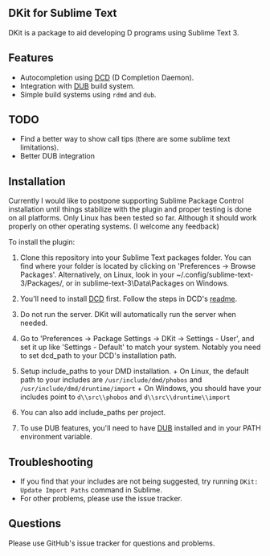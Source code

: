 DKit for Sublime Text
---------------------

DKit is a package to aid developing D programs using Sublime Text 3.

Features
--------

- Autocompletion using [DCD](https://github.com/Hackerpilot/DCD) (D Completion Daemon).
- Integration with [DUB](http://code.dlang.org/) build system.
- Simple build systems using `rdmd` and `dub`.

TODO
----

- Find a better way to show call tips (there are some sublime text limitations).
- Better DUB integration

Installation
------------

Currently I would like to postpone supporting Sublime Package Control installation until things stabilize with the plugin and proper testing is done on all platforms.
Only Linux has been tested so far. Although it should work properly on other operating systems. (I welcome any feedback)

To install the plugin:

1. Clone this repository into your Sublime Text packages folder. You can find where your folder is located by clicking on 'Preferences -> Browse Packages'. Alternatively, on Linux, look in your ~/.config/sublime-text-3/Packages/, or in sublime-text-3\Data\Packages on Windows.

2. You'll need to install [DCD](https://github.com/Hackerpilot/DCD) first. Follow the steps in DCD's [readme](https://github.com/Hackerpilot/DCD/blob/master/README.md#setup).
  1. Do not run the server. DKit will automatically run the server when needed.
  2. Go to 'Preferences -> Package Settings -> DKit -> Settings - User', and set it up like 'Settings - Default' to match your system. Notably you need to set dcd_path to your DCD's installation path.
  3. Setup include_paths to your DMD installation.
    + On Linux, the default path to your includes are `/usr/include/dmd/phobos` and `/usr/include/dmd/druntime/import`
    + On Windows, you should have your includes point to `d\\src\\phobos` and `d\\src\\druntime\\import`
  4. You can also add include_paths per project.

3. To use DUB features, you'll need to have [DUB](https://github.com/rejectedsoftware/dub#installation) installed and in your PATH environment variable.

Troubleshooting
---------------

- If you find that your includes are not being suggested, try running `DKit: Update Import Paths` command in Sublime.
- For other problems, please use the issue tracker.

Questions
---------

Please use GitHub's issue tracker for questions and problems.
